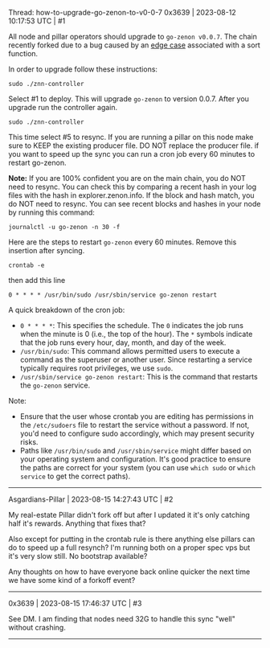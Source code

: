 Thread: how-to-upgrade-go-zenon-to-v0-0-7
0x3639 | 2023-08-12 10:17:53 UTC | #1

All node and pillar operators should upgrade to `go-zenon v0.0.7`.  The chain recently forked due to a bug caused by an [edge case](https://github.com/zenon-network/go-zenon/pull/26#issuecomment-1674697126) associated with a sort function.  

In order to upgrade follow these instructions:

`sudo ./znn-controller`

Select #1 to deploy.  This will upgrade `go-zenon` to version 0.0.7.  After you upgrade run the controller again.

`sudo ./znn-controller`

This time select #5 to resync.  If you are running a pillar on this node make sure to KEEP the existing producer file.  DO NOT replace the producer file.   if you want to speed up the sync you can run a cron job every 60 minutes to restart go-zenon.

**Note:** If you are 100% confident you are on the main chain, you do NOT need to resync.  You can check this by comparing a recent hash in your log files with the hash in explorer.zenon.info.  If the block and hash match, you do NOT need to resync.  You can see recent blocks and hashes in your node by running this command:

```
journalctl -u go-zenon -n 30 -f
```

Here are the steps to restart `go-zenon` every 60 minutes.  Remove this insertion after syncing.

```
crontab -e
```
then add this line
```
0 * * * * /usr/bin/sudo /usr/sbin/service go-zenon restart
```

A quick breakdown of the cron job:

* `0 * * * *`: This specifies the schedule. The `0` indicates the job runs when the minute is 0 (i.e., the top of the hour). The `*` symbols indicate that the job runs every hour, day, month, and day of the week.
* `/usr/bin/sudo`: This command allows permitted users to execute a command as the superuser or another user. Since restarting a service typically requires root privileges, we use `sudo`.
* `/usr/sbin/service go-zenon restart`: This is the command that restarts the `go-zenon` service.

Note:

* Ensure that the user whose crontab you are editing has permissions in the `/etc/sudoers` file to restart the service without a password. If not, you'd need to configure sudo accordingly, which may present security risks.
* Paths like `/usr/bin/sudo` and `/usr/sbin/service` might differ based on your operating system and configuration. It's good practice to ensure the paths are correct for your system (you can use `which sudo` or `which service` to get the correct paths).

-------------------------

Asgardians-Pillar | 2023-08-15 14:27:43 UTC | #2

My real-estate Pillar didn't fork off but after I updated it it's only catching half it's rewards.
Anything that fixes that?

Also except for putting in the crontab rule is there anything else pillars can do to speed up a full resynch?
I'm running both on a proper spec vps but it's very slow still. No bootstrap available?

Any thoughts on how to have everyone back online quicker the next time we have some kind of a forkoff event?

-------------------------

0x3639 | 2023-08-15 17:46:37 UTC | #3

See DM.  I am finding that nodes need 32G to handle this sync "well" without crashing.

-------------------------

